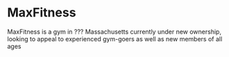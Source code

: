 # MaxFitness
MaxFitness is a gym in ??? Massachusetts currently under new ownership, looking to appeal to experienced gym-goers as well as new members of all ages
